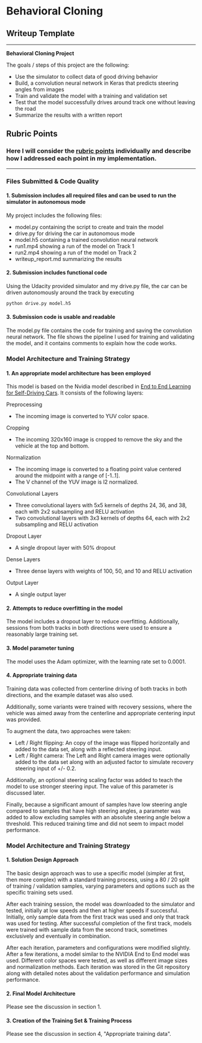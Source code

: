 # **Behavioral Cloning** 

## Writeup Template

---

**Behavioral Cloning Project**

The goals / steps of this project are the following:
* Use the simulator to collect data of good driving behavior
* Build, a convolution neural network in Keras that predicts steering angles from images
* Train and validate the model with a training and validation set
* Test that the model successfully drives around track one without leaving the road
* Summarize the results with a written report


[//]: # (Image References)

[image1]: ./examples/placeholder.png "Model Visualization"
[image2]: ./examples/placeholder.png "Grayscaling"
[image3]: ./examples/placeholder_small.png "Recovery Image"
[image4]: ./examples/placeholder_small.png "Recovery Image"
[image5]: ./examples/placeholder_small.png "Recovery Image"
[image6]: ./examples/placeholder_small.png "Normal Image"
[image7]: ./examples/placeholder_small.png "Flipped Image"

## Rubric Points
### Here I will consider the [rubric points](https://review.udacity.com/#!/rubrics/432/view) individually and describe how I addressed each point in my implementation.  

---
### Files Submitted & Code Quality

#### 1. Submission includes all required files and can be used to run the simulator in autonomous mode

My project includes the following files:
* model.py containing the script to create and train the model
* drive.py for driving the car in autonomous mode
* model.h5 containing a trained convolution neural network 
* run1.mp4 showing a run of the model on Track 1
* run2.mp4 showing a run of the model on Track 2
* writeup_report.md summarizing the results

#### 2. Submission includes functional code
Using the Udacity provided simulator and my drive.py file, the car can be driven autonomously around the track by executing 
```sh
python drive.py model.h5
```

#### 3. Submission code is usable and readable

The model.py file contains the code for training and saving the convolution neural network. The file shows the pipeline I used for training and validating the model, and it contains comments to explain how the code works.

### Model Architecture and Training Strategy

#### 1. An appropriate model architecture has been employed

This model is based on the Nvidia model described in [End to End Learning for Self-Driving Cars](https://arxiv.org/abs/1604.07316). It consists of the following layers:

Preprocessing

   - The incoming image is converted to YUV color space.

Cropping

   - The incoming 320x160 image is cropped to remove the sky and the vehicle at the top and bottom.

Normalization
   - The incoming image is converted to a floating point value centered around the midpoint with a range of [-1..1].
   - The V channel of the YUV image is l2 normalized.

Convolutional Layers

   - Three convolutional layers with 5x5 kernels of depths 24, 36, and 38, each with 2x2 subsampling and RELU activation
   - Two convolutional layers with 3x3 kernels of depths 64, each with 2x2 subsampling and RELU activation

Dropout Layer

   - A single dropout layer with 50% dropout

Dense Layers

   - Three dense layers with weights of 100, 50, and 10 and RELU activation

Output Layer

   - A single output layer

#### 2. Attempts to reduce overfitting in the model

The model includes a dropout layer to reduce overfitting. Additionally, sessions from both tracks
in both directions were used to ensure a reasonably large training set.

#### 3. Model parameter tuning

The model uses the Adam optimizer, with the learning rate set to 0.0001.

#### 4. Appropriate training data

Training data was collected from centerline driving of both tracks in both directions, and the example dataset was also used. 

Additionally, some variants were trained with recovery sessions, where the vehicle was aimed away from the centerline and appropriate centering input was provided.

To augment the data, two approaches were taken:

   - Left / Right flipping: An copy of the image was flipped horizontally and added to the data set, along with
   a reflected steering input.
   - Left / Right camera: The Left and Right camera images were optionally added to the data set along with
   an adjusted factor to simulate recovery steering input of +/- 0.2.

Additionally, an optional steering scaling factor was added to teach the model to use stronger steering input. The value of this parameter is discussed later.

Finally, because a significant amount of samples have low steering angle compared to samples that have high
steering angles, a parameter was added to allow excluding samples with an absolute steering angle below a
threshold. This reduced training time and did not seem to impact model performance.

### Model Architecture and Training Strategy

#### 1. Solution Design Approach

The basic design approach was to use a specific model (simpler at first, then more complex) with a standard training process, using a 80 / 20 split of training / validation samples, varying parameters and options such as the specific training sets used.

After each training session, the model was downloaded to the simulator and tested, initially at low speeds and then at higher speeds if successful. Initially, only sample data from the first track was used and only
that track was used for testing. After successful completion of the first track, models were trained with
sample data from the second track, sometimes exclusively and eventually in combination.

After each iteration, parameters and configurations were modified slightly. After a few iterations, a model similar to the NVIDIA End to End model was used. Different color spaces were tested, as well as different
image sizes and normalization methods. Each iteration was stored in the Git repository along with detailed notes about the validation performance and simulation performance.

#### 2. Final Model Architecture

Please see the discussion in section 1.

#### 3. Creation of the Training Set & Training Process

Please see the discussion in section 4, "Appropriate training data".
